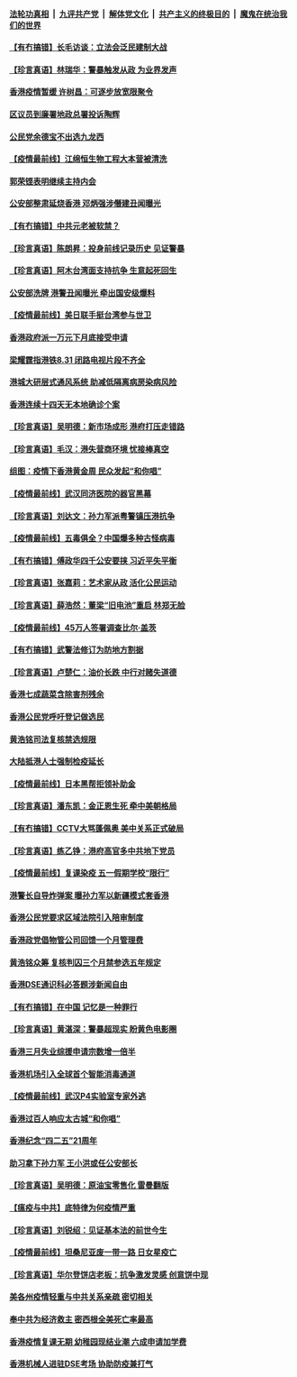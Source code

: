 

####  [法轮功真相](../../../../basic/blob/master/README.md?t=05060731) &nbsp;|&nbsp; [九评共产党](../../../../9ping.md/blob/master/README.md?t=05060731) &nbsp;|&nbsp; [解体党文化](../../../../jtdwh.md/blob/master/README.md?t=05060731)  &nbsp;|&nbsp; [共产主义的终极目的](../../../../gczydzjmd.md/blob/master/README.md?t=05060731) &nbsp;|&nbsp; [魔鬼在统治我们的世界](../../../../mgztzwmdsj.md/blob/master/README.md?t=05060731) 

#### [【有冇搞错】长毛访谈：立法会泛民建制大战](../pages/nsc415/n12085464.md?t=05060731) 

#### [【珍言真语】林瑞华：警暴触发从政 为业界发声](../pages/nsc415/n12083841.md?t=05060731) 

#### [香港疫情暂缓 许树昌：可逐步放宽限聚令](../pages/nsc415/n12083199.md?t=05060731) 

#### [区议员到廉署地政总署投诉陶辉](../pages/nsc415/n12083185.md?t=05060731) 

#### [公民党余德宝不出选九龙西](../pages/nsc415/n12083160.md?t=05060731) 

#### [【疫情最前线】江绵恒生物工程大本营被清洗](../pages/nsc415/n12083121.md?t=05060731) 

#### [郭荣铿表明继续主持内会](../pages/nsc415/n12083117.md?t=05060731) 

#### [公安部整肃延烧香港 邓炳强涉僭建丑闻曝光](../pages/nsc415/n12083002.md?t=05060731) 

#### [【有冇搞错】中共元老被软禁？](../pages/nsc415/n12082688.md?t=05060731) 

#### [【珍言真语】陈朗昇：投身前线记录历史 见证警暴](../pages/nsc415/n12082569.md?t=05060731) 

#### [【珍言真语】阿木台湾面支持抗争 生意起死回生](../pages/nsc415/n12081030.md?t=05060731) 

#### [公安部洗牌 港警丑闻曝光 牵出国安级爆料](../pages/nsc415/n12080606.md?t=05060731) 

#### [【疫情最前线】美日联手挺台湾参与世卫](../pages/nsc415/n12080717.md?t=05060731) 

#### [香港政府派一万元下月底接受申请](../pages/nsc415/n12080548.md?t=05060731) 

#### [梁耀霆指港铁8.31 闭路电视片段不齐全](../pages/nsc415/n12080535.md?t=05060731) 

#### [港城大研层式通风系统 助减低隔离病房染病风险](../pages/nsc415/n12080519.md?t=05060731) 

#### [香港连续十四天无本地确诊个案](../pages/nsc415/n12080487.md?t=05060731) 

#### [【珍言真语】吴明德：新市场成形 港府打压走错路](../pages/nsc415/n12080143.md?t=05060731) 

#### [【珍言真语】毛汉：港失营商环境 忧接棒真空](../pages/nsc415/n12079439.md?t=05060731) 

#### [组图：疫情下香港黄金周 民众发起“和你唱”](../pages/nsc415/n12077441.md?t=05060731) 

#### [【疫情最前线】武汉同济医院的器官黑幕](../pages/nsc415/n12076781.md?t=05060731) 

#### [【珍言真语】刘达文：孙力军派粤警镇压港抗争](../pages/nsc415/n12076201.md?t=05060731) 

#### [【疫情最前线】五毒俱全？中国爆多种古怪病毒](../pages/nsc415/n12074175.md?t=05060731) 

#### [【有冇搞错】傅政华四千公安要挟 习近平失平衡](../pages/nsc415/n12073816.md?t=05060731) 

#### [【珍言真语】张嘉莉：艺术家从政 活化公民运动](../pages/nsc415/n12073688.md?t=05060731) 

#### [【珍言真语】薛浩然：董梁“旧电池”重启 林郑无脸](../pages/nsc415/n12072819.md?t=05060731) 

#### [【疫情最前线】45万人签署调查比尔·盖茨](../pages/nsc415/n12070902.md?t=05060731) 

#### [【有冇搞错】武警法修订为防地方割据](../pages/nsc415/n12070509.md?t=05060731) 

#### [【珍言真语】卢楚仁：油价长跌 中行对赌失道德](../pages/nsc415/n12070282.md?t=05060731) 

#### [香港七成蔬菜含除害剂残余](../pages/nsc415/n12068678.md?t=05060731) 

#### [香港公民党呼吁登记做选民](../pages/nsc415/n12068666.md?t=05060731) 

#### [黄浩铭司法复核禁选规限](../pages/nsc415/n12068656.md?t=05060731) 

#### [大陆抵港人士强制检疫延长](../pages/nsc415/n12068633.md?t=05060731) 

#### [【疫情最前线】日本黑帮拒领补助金](../pages/nsc415/n12068577.md?t=05060731) 

#### [【珍言真语】潘东凯：金正恩生死 牵中美朝格局](../pages/nsc415/n12068392.md?t=05060731) 

#### [【有冇搞错】CCTV大骂蓬佩奥 美中关系正式破局](../pages/nsc415/n12067886.md?t=05060731) 

#### [【珍言真语】练乙铮：港府高官多中共地下党员](../pages/nsc415/n12066036.md?t=05060731) 

#### [【疫情最前线】复课染疫 五一假期学校“限行”](../pages/nsc415/n12065941.md?t=05060731) 

#### [港警长自导炸弹案 曝孙力军以新疆模式套香港](../pages/nsc415/n12065826.md?t=05060731) 

#### [香港公民党要求区域法院引入陪审制度](../pages/nsc415/n12065887.md?t=05060731) 

#### [香港政党倡物管公司回馈一个月管理费](../pages/nsc415/n12065831.md?t=05060731) 

#### [黄浩铭众筹 复核判囚三个月禁参选五年规定](../pages/nsc415/n12065809.md?t=05060731) 

#### [香港DSE通识科必答题涉新闻自由](../pages/nsc415/n12065789.md?t=05060731) 

#### [【有冇搞错】在中国 记忆是一种罪行](../pages/nsc415/n12065381.md?t=05060731) 

#### [【珍言真语】黄湛深：警暴超现实 盼黄色电影圈](../pages/nsc415/n12064924.md?t=05060731) 

#### [香港三月失业综援申请宗数增一倍半](../pages/nsc415/n12063241.md?t=05060731) 

#### [香港机场引入全球首个智能消毒通道](../pages/nsc415/n12063227.md?t=05060731) 

#### [【疫情最前线】武汉P4实验室专家外逃](../pages/nsc415/n12063166.md?t=05060731) 

#### [香港过百人响应太古城“和你唱”](../pages/nsc415/n12063209.md?t=05060731) 

#### [香港纪念“四二五”21周年](../pages/nsc415/n12063189.md?t=05060731) 

#### [助习拿下孙力军 王小洪或任公安部长](../pages/nsc415/n12063099.md?t=05060731) 

#### [【珍言真语】吴明德：原油宝零售化 雷曼翻版](../pages/nsc415/n12062422.md?t=05060731) 

#### [【瘟疫与中共】底特律为何疫情严重](../pages/nsc415/n12061762.md?t=05060731) 

#### [【珍言真语】刘锐绍：见证基本法的前世今生](../pages/nsc415/n12061482.md?t=05060731) 

#### [【疫情最前线】坦桑尼亚废一带一路 日女星疫亡](../pages/nsc415/n12059493.md?t=05060731) 

#### [【珍言真语】华尔登饼店老板：抗争激发灵感 创意饼中现](../pages/nsc415/n12058458.md?t=05060731) 

#### [美各州疫情轻重与中共关系亲疏 密切相关](../pages/nsc415/n12058789.md?t=05060731) 

#### [奉中共为经济救主 密西根全美死亡率最高](../pages/nsc415/n12058500.md?t=05060731) 

#### [香港疫情复课无期 幼稚园现结业潮 六成申请加学费](../pages/nsc415/n12056961.md?t=05060731) 

#### [香港机械人进驻DSE考场 协助防疫兼打气](../pages/nsc415/n12056943.md?t=05060731) 

